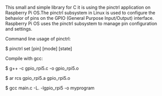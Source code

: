 This small and simple library for C it is using the pinctrl application on Raspberry Pi OS.The pinctrl subsystem in Linux is used to configure the behavior of pins on the GPIO (General Purpose Input/Output) interface. 
Raspberry Pi OS uses the pinctrl subsystem to manage pin configuration and settings.

Command line usage of pinctrl: 

$ pinctrl set [pin] [mode] [state]

Compile with gcc:

$ g++ -c gpio_rpi5.c -o gpio_rpi5.o

$ ar rcs gpio_rpi5.a gpio_rpi5.o

$ gcc main.c -L. -lgpio_rpi5 -o myprogram
